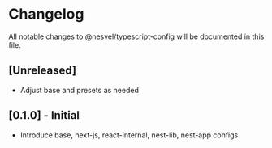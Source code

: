 # Changelog

All notable changes to @nesvel/typescript-config will be documented in this file.

## [Unreleased]

- Adjust base and presets as needed

## [0.1.0] - Initial

- Introduce base, next-js, react-internal, nest-lib, nest-app configs
